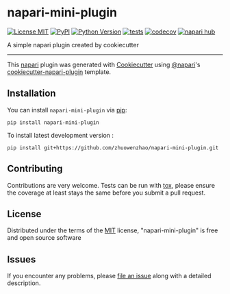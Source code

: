 # napari-mini-plugin

[![License MIT](https://img.shields.io/pypi/l/napari-mini-plugin.svg?color=green)](https://github.com/zhuowenzhao/napari-mini-plugin/raw/main/LICENSE)
[![PyPI](https://img.shields.io/pypi/v/napari-mini-plugin.svg?color=green)](https://pypi.org/project/napari-mini-plugin)
[![Python Version](https://img.shields.io/pypi/pyversions/napari-mini-plugin.svg?color=green)](https://python.org)
[![tests](https://github.com/zhuowenzhao/napari-mini-plugin/workflows/tests/badge.svg)](https://github.com/zhuowenzhao/napari-mini-plugin/actions)
[![codecov](https://codecov.io/gh/zhuowenzhao/napari-mini-plugin/branch/main/graph/badge.svg)](https://codecov.io/gh/zhuowenzhao/napari-mini-plugin)
[![napari hub](https://img.shields.io/endpoint?url=https://api.napari-hub.org/shields/napari-mini-plugin)](https://napari-hub.org/plugins/napari-mini-plugin)

A simple napari plugin created by cookiecutter

----------------------------------

This [napari] plugin was generated with [Cookiecutter] using [@napari]'s [cookiecutter-napari-plugin] template.

<!--
Don't miss the full getting started guide to set up your new package:
https://github.com/napari/cookiecutter-napari-plugin#getting-started

and review the napari docs for plugin developers:
https://napari.org/stable/plugins/index.html
-->

## Installation

You can install `napari-mini-plugin` via [pip]:

    pip install napari-mini-plugin



To install latest development version :

    pip install git+https://github.com/zhuowenzhao/napari-mini-plugin.git


## Contributing

Contributions are very welcome. Tests can be run with [tox], please ensure
the coverage at least stays the same before you submit a pull request.

## License

Distributed under the terms of the [MIT] license,
"napari-mini-plugin" is free and open source software

## Issues

If you encounter any problems, please [file an issue] along with a detailed description.

[napari]: https://github.com/napari/napari
[Cookiecutter]: https://github.com/audreyr/cookiecutter
[@napari]: https://github.com/napari
[MIT]: http://opensource.org/licenses/MIT
[BSD-3]: http://opensource.org/licenses/BSD-3-Clause
[GNU GPL v3.0]: http://www.gnu.org/licenses/gpl-3.0.txt
[GNU LGPL v3.0]: http://www.gnu.org/licenses/lgpl-3.0.txt
[Apache Software License 2.0]: http://www.apache.org/licenses/LICENSE-2.0
[Mozilla Public License 2.0]: https://www.mozilla.org/media/MPL/2.0/index.txt
[cookiecutter-napari-plugin]: https://github.com/napari/cookiecutter-napari-plugin

[file an issue]: https://github.com/zhuowenzhao/napari-mini-plugin/issues

[napari]: https://github.com/napari/napari
[tox]: https://tox.readthedocs.io/en/latest/
[pip]: https://pypi.org/project/pip/
[PyPI]: https://pypi.org/
